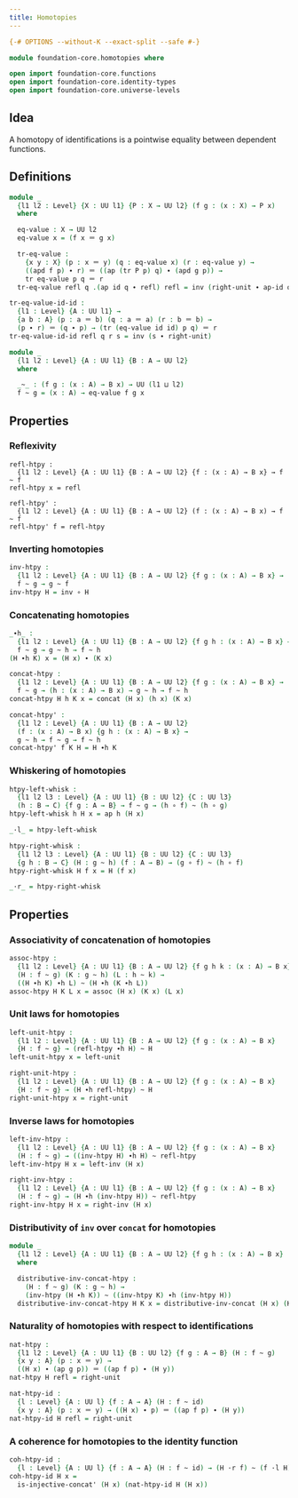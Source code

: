 ```yaml
---
title: Homotopies
---
```


```agda
{-# OPTIONS --without-K --exact-split --safe #-}

module foundation-core.homotopies where

open import foundation-core.functions
open import foundation-core.identity-types
open import foundation-core.universe-levels
```

## Idea

A homotopy of identifications is a pointwise equality between dependent functions.

## Definitions

```agda
module _
  {l1 l2 : Level} {X : UU l1} {P : X → UU l2} (f g : (x : X) → P x)
  where

  eq-value : X → UU l2
  eq-value x = (f x ＝ g x)

  tr-eq-value :
    {x y : X} (p : x ＝ y) (q : eq-value x) (r : eq-value y) →
    ((apd f p) ∙ r) ＝ ((ap (tr P p) q) ∙ (apd g p)) →
    tr eq-value p q ＝ r
  tr-eq-value refl q .(ap id q ∙ refl) refl = inv (right-unit ∙ ap-id q)

tr-eq-value-id-id :
  {l1 : Level} {A : UU l1} →
  {a b : A} (p : a ＝ b) (q : a ＝ a) (r : b ＝ b) →
  (p ∙ r) ＝ (q ∙ p) → (tr (eq-value id id) p q) ＝ r
tr-eq-value-id-id refl q r s = inv (s ∙ right-unit)
```

```agda
module _
  {l1 l2 : Level} {A : UU l1} {B : A → UU l2}
  where

  _~_ : (f g : (x : A) → B x) → UU (l1 ⊔ l2)
  f ~ g = (x : A) → eq-value f g x
```

## Properties

### Reflexivity

```
refl-htpy :
  {l1 l2 : Level} {A : UU l1} {B : A → UU l2} {f : (x : A) → B x} → f ~ f
refl-htpy x = refl

refl-htpy' :
  {l1 l2 : Level} {A : UU l1} {B : A → UU l2} (f : (x : A) → B x) → f ~ f
refl-htpy' f = refl-htpy
```

### Inverting homotopies

```agda
inv-htpy :
  {l1 l2 : Level} {A : UU l1} {B : A → UU l2} {f g : (x : A) → B x} →
  f ~ g → g ~ f
inv-htpy H = inv ∘ H
```

### Concatenating homotopies

```agda
_∙h_ :
  {l1 l2 : Level} {A : UU l1} {B : A → UU l2} {f g h : (x : A) → B x} →
  f ~ g → g ~ h → f ~ h
(H ∙h K) x = (H x) ∙ (K x)

concat-htpy :
  {l1 l2 : Level} {A : UU l1} {B : A → UU l2} {f g : (x : A) → B x} →
  f ~ g → (h : (x : A) → B x) → g ~ h → f ~ h
concat-htpy H h K x = concat (H x) (h x) (K x)

concat-htpy' :
  {l1 l2 : Level} {A : UU l1} {B : A → UU l2}
  (f : (x : A) → B x) {g h : (x : A) → B x} →
  g ~ h → f ~ g → f ~ h
concat-htpy' f K H = H ∙h K
```

### Whiskering of homotopies

```agda
htpy-left-whisk :
  {l1 l2 l3 : Level} {A : UU l1} {B : UU l2} {C : UU l3}
  (h : B → C) {f g : A → B} → f ~ g → (h ∘ f) ~ (h ∘ g)
htpy-left-whisk h H x = ap h (H x)

_·l_ = htpy-left-whisk

htpy-right-whisk :
  {l1 l2 l3 : Level} {A : UU l1} {B : UU l2} {C : UU l3}
  {g h : B → C} (H : g ~ h) (f : A → B) → (g ∘ f) ~ (h ∘ f)
htpy-right-whisk H f x = H (f x)

_·r_ = htpy-right-whisk
```

## Properties

### Associativity of concatenation of homotopies

```agda
assoc-htpy :
  {l1 l2 : Level} {A : UU l1} {B : A → UU l2} {f g h k : (x : A) → B x}
  (H : f ~ g) (K : g ~ h) (L : h ~ k) →
  ((H ∙h K) ∙h L) ~ (H ∙h (K ∙h L))
assoc-htpy H K L x = assoc (H x) (K x) (L x)
```

### Unit laws for homotopies

```agda
left-unit-htpy :
  {l1 l2 : Level} {A : UU l1} {B : A → UU l2} {f g : (x : A) → B x}
  {H : f ~ g} → (refl-htpy ∙h H) ~ H
left-unit-htpy x = left-unit

right-unit-htpy :
  {l1 l2 : Level} {A : UU l1} {B : A → UU l2} {f g : (x : A) → B x}
  {H : f ~ g} → (H ∙h refl-htpy) ~ H
right-unit-htpy x = right-unit
```

### Inverse laws for homotopies

```agda
left-inv-htpy :
  {l1 l2 : Level} {A : UU l1} {B : A → UU l2} {f g : (x : A) → B x}
  (H : f ~ g) → ((inv-htpy H) ∙h H) ~ refl-htpy
left-inv-htpy H x = left-inv (H x)

right-inv-htpy :
  {l1 l2 : Level} {A : UU l1} {B : A → UU l2} {f g : (x : A) → B x}
  (H : f ~ g) → (H ∙h (inv-htpy H)) ~ refl-htpy
right-inv-htpy H x = right-inv (H x)
```

### Distributivity of `inv` over `concat` for homotopies

```agda
module _
  {l1 l2 : Level} {A : UU l1} {B : A → UU l2} {f g h : (x : A) → B x}
  where

  distributive-inv-concat-htpy :
    (H : f ~ g) (K : g ~ h) →
    (inv-htpy (H ∙h K)) ~ ((inv-htpy K) ∙h (inv-htpy H))
  distributive-inv-concat-htpy H K x = distributive-inv-concat (H x) (K x)
```

### Naturality of homotopies with respect to identifications

```agda
nat-htpy :
  {l1 l2 : Level} {A : UU l1} {B : UU l2} {f g : A → B} (H : f ~ g)
  {x y : A} (p : x ＝ y) →
  ((H x) ∙ (ap g p)) ＝ ((ap f p) ∙ (H y))
nat-htpy H refl = right-unit

nat-htpy-id :
  {l : Level} {A : UU l} {f : A → A} (H : f ~ id)
  {x y : A} (p : x ＝ y) → ((H x) ∙ p) ＝ ((ap f p) ∙ (H y))
nat-htpy-id H refl = right-unit
```

### A coherence for homotopies to the identity function

```agda
coh-htpy-id :
  {l : Level} {A : UU l} {f : A → A} (H : f ~ id) → (H ·r f) ~ (f ·l H)
coh-htpy-id H x =
  is-injective-concat' (H x) (nat-htpy-id H (H x))
```

